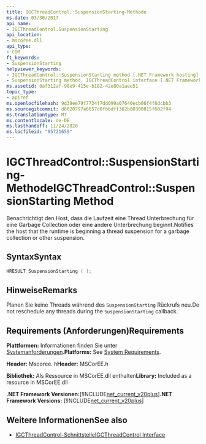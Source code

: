 ```yaml
---
title: IGCThreadControl::SuspensionStarting-Methode
ms.date: 03/30/2017
api_name:
- IGCThreadControl.SuspensionStarting
api_location:
- mscoree.dll
api_type:
- COM
f1_keywords:
- SuspensionStarting
helpviewer_keywords:
- IGCThreadControl::SuspensionStarting method [.NET Framework hosting]
- SuspensionStarting method, IGCThreadControl interface [.NET Framework hosting]
ms.assetid: 0af312af-98e9-415e-b182-42e80a1aee51
topic_type:
- apiref
ms.openlocfilehash: 9d39ee79f7734f7dd099a07640ecb06f4f8dcbb3
ms.sourcegitcommit: d8020797a6657d0fbbdff362b80300815f682f94
ms.translationtype: MT
ms.contentlocale: de-DE
ms.lasthandoff: 11/24/2020
ms.locfileid: "95721659"
---
```

# <a name="igcthreadcontrolsuspensionstarting-method"></a><span data-ttu-id="c6464-102">IGCThreadControl::SuspensionStarting-Methode</span><span class="sxs-lookup"><span data-stu-id="c6464-102">IGCThreadControl::SuspensionStarting Method</span></span>

<span data-ttu-id="c6464-103">Benachrichtigt den Host, dass die Laufzeit eine Thread Unterbrechung für eine Garbage Collection oder eine andere Unterbrechung beginnt.</span><span class="sxs-lookup"><span data-stu-id="c6464-103">Notifies the host that the runtime is beginning a thread suspension for a garbage collection or other suspension.</span></span>  
  
## <a name="syntax"></a><span data-ttu-id="c6464-104">Syntax</span><span class="sxs-lookup"><span data-stu-id="c6464-104">Syntax</span></span>  
  
```cpp  
HRESULT SuspensionStarting ( );  
```  
  
## <a name="remarks"></a><span data-ttu-id="c6464-105">Hinweise</span><span class="sxs-lookup"><span data-stu-id="c6464-105">Remarks</span></span>  

 <span data-ttu-id="c6464-106">Planen Sie keine Threads während des `SuspensionStarting` Rückrufs neu.</span><span class="sxs-lookup"><span data-stu-id="c6464-106">Do not reschedule any threads during the `SuspensionStarting` callback.</span></span>  
  
## <a name="requirements"></a><span data-ttu-id="c6464-107">Requirements (Anforderungen)</span><span class="sxs-lookup"><span data-stu-id="c6464-107">Requirements</span></span>  

 <span data-ttu-id="c6464-108">**Plattformen:** Informationen finden Sie unter [Systemanforderungen](../../get-started/system-requirements.md).</span><span class="sxs-lookup"><span data-stu-id="c6464-108">**Platforms:** See [System Requirements](../../get-started/system-requirements.md).</span></span>  
  
 <span data-ttu-id="c6464-109">**Header:** Mscoree. h</span><span class="sxs-lookup"><span data-stu-id="c6464-109">**Header:** MSCorEE.h</span></span>  
  
 <span data-ttu-id="c6464-110">**Bibliothek:** Als Ressource in MSCorEE.dll enthalten</span><span class="sxs-lookup"><span data-stu-id="c6464-110">**Library:** Included as a resource in MSCorEE.dll</span></span>  
  
 <span data-ttu-id="c6464-111">**.NET Framework Versionen:**[!INCLUDE[net_current_v20plus](../../../../includes/net-current-v20plus-md.md)]</span><span class="sxs-lookup"><span data-stu-id="c6464-111">**.NET Framework Versions:** [!INCLUDE[net_current_v20plus](../../../../includes/net-current-v20plus-md.md)]</span></span>  
  
## <a name="see-also"></a><span data-ttu-id="c6464-112">Weitere Informationen</span><span class="sxs-lookup"><span data-stu-id="c6464-112">See also</span></span>

- [<span data-ttu-id="c6464-113">IGCThreadControl-Schnittstelle</span><span class="sxs-lookup"><span data-stu-id="c6464-113">IGCThreadControl Interface</span></span>](igcthreadcontrol-interface.md)
